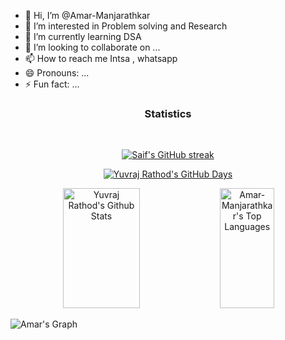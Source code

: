 
<div align="left" width="50">

<br><br>
- 👋 Hi, I’m @Amar-Manjarathkar
- 👀 I’m interested in Problem solving and Research
- 🌱 I’m currently learning DSA 
- 💞️ I’m looking to collaborate on ...
- 📫 How to reach me Intsa , whatsapp
- 😄 Pronouns: ...
- ⚡ Fun fact: ...
<h3 align="center">
Statistics
</h3>
<br/>
<p align="center">
  <a href="https://github.com/Amar-Manjarathkar">
    <img src="https://github-readme-streak-stats.herokuapp.com/?user=Amar-Manjarathkar&theme=radical&border=7F3FBF&background=0D1117" alt="Saif's GitHub streak"/>
  </a>
</p>

<p align="center">
  <a href="https://github.com/Amar-Manjarathkar">
    <img src="https://github-profile-summary-cards.vercel.app/api/cards/profile-details?username=Amar-Manjarathkar&theme=radical" alt="Yuvraj Rathod's GitHub Days"/>
  </a>
</p>





<p align="center">
<a> 
<a href="https://github.com/Amar-Manjarathkar"><img alt="Yuvraj Rathod's Github Stats" src="https://denvercoder1-github-readme-stats.vercel.app/api?username=Amar-Manjarathkar&show_icons=true&count_private=true&theme=react&border_color=7F3FBF&bg_color=0D1117&title_color=F85D7F&icon_color=F8D866" height="192px" width="49.5%"/></a>
<a href="https://github.com/Amar-Manjarathkar"><img alt="Amar-Manjarathkar's Top Languages" src="https://denvercoder1-github-readme-stats.vercel.app/api/top-langs/?username=Amar-Manjarathkar&langs_count=8&layout=compact&theme=react&border_color=7F3FBF&bg_color=0D1117&title_color=F85D7F&icon_color=F8D866" height="192px" width="41.5%"/></a>
  <br/>
</a>
</p>

![Amar's Graph](https://github-readme-activity-graph.vercel.app/graph?username=Amar-Manjarathkar&custom_title=Amar%20Manjarathkar's%20GitHub%20Activity%20Graph&bg_color=0D1117&color=7F3FBF&line=7F3FBF&point=7F3FBF&area_color=FFFFFF&title_color=FFFFFF&area=true)

<!---
Amar-Manjarathkar/Amar-Manjarathkar is a ✨ special ✨ repository because its `README.md` (this file) appears on your GitHub profile.
You can click the Preview link to take a look at your changes.
--->


